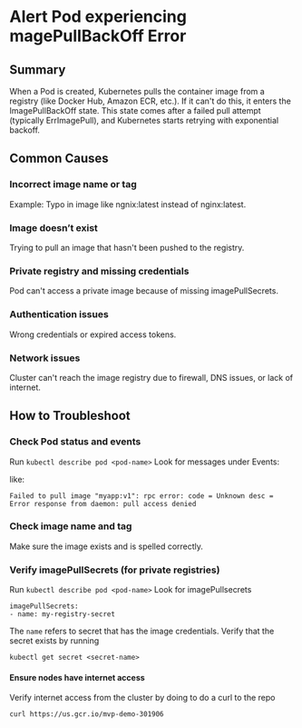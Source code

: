 # Alert Pod experiencing magePullBackOff Error

## Summary

When a Pod is created, Kubernetes pulls the container image from a registry (like Docker Hub, Amazon ECR, etc.). If it can't do this, it enters the ImagePullBackOff state. This state comes after a failed pull attempt (typically ErrImagePull), and Kubernetes starts retrying with exponential backoff.

## Common Causes

### Incorrect image name or tag
Example: Typo in image like ngnix:latest instead of nginx:latest.

### Image doesn’t exist
Trying to pull an image that hasn't been pushed to the registry.

### Private registry and missing credentials
Pod can't access a private image because of missing imagePullSecrets.

### Authentication issues
Wrong credentials or expired access tokens.

### Network issues
Cluster can't reach the image registry due to firewall, DNS issues, or lack of internet.

## How to Troubleshoot

### Check Pod status and events 

Run `kubectl describe pod <pod-name>`  Look for messages under Events:

like:

`Failed to pull image "myapp:v1": rpc error: code = Unknown desc = Error response from daemon: pull access denied`

### Check image name and tag

Make sure the image exists and is spelled correctly.

### Verify imagePullSecrets (for private registries)

Run `kubectl describe pod <pod-name>`  Look for imagePullsecrets

```
imagePullSecrets:
- name: my-registry-secret
```

The `name` refers to secret that has the image credentials.  Verify that the secret exists by running

`kubectl get secret <secret-name>`

#### Ensure nodes have internet access

Verify internet access from the cluster by doing to do a curl to the repo

`curl https://us.gcr.io/mvp-demo-301906`






